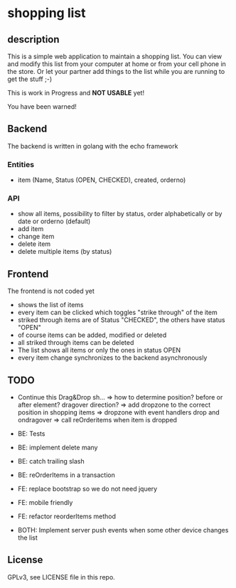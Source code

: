 # shopping list #

## description ##

This is a simple web application to maintain a shopping list. You can view and modify this list from your computer at home or from your cell phone in the store. Or let your partner add things to the list while you are running to get the stuff ;-)

This is work in Progress and **NOT USABLE** yet!

You have been warned!

## Backend ##

The backend is written in golang with the echo framework

### Entities ###

* item (Name, Status (OPEN, CHECKED), created, orderno)

### API ###

* show all items, possibility to filter by status, order alphabetically or by date or orderno  (default)
* add item
* change item
* delete item
* delete multiple items (by status)

## Frontend ##

The frontend is not coded yet

* shows the list of items
* every item can be clicked which toggles "strike through" of the item
* striked through items are of Status "CHECKED", the others have status "OPEN"
* of course items can be added, modified or deleted
* all striked through items can be deleted
* The list shows all items or only the ones in status OPEN
* every item change synchronizes to the backend asynchronously

## TODO ##

* Continue this Drag&Drop sh...
  => how to determine position? before or after element? dragover direction?
  => add dropzone to the correct position in shopping items
  => dropzone with event handlers drop and ondragover
  => call reOrderitems when item is dropped

* BE: Tests
* BE: implement delete many
* BE: catch trailing slash
* BE: reOrderItems in a transaction

* FE: replace bootstrap so we do not need jquery
* FE: mobile friendly
* FE: refactor reorderItems method

* BOTH: Implement server push events when some other device changes the list

## License ##

GPLv3, see LICENSE file in this repo.
